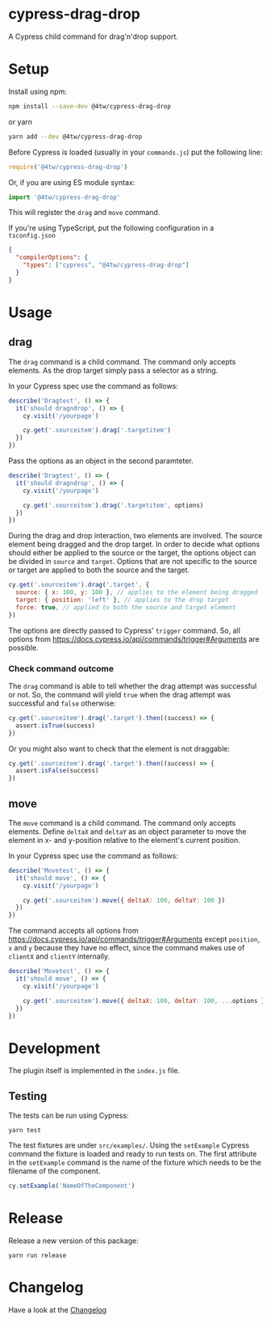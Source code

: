# cypress-drag-drop

A Cypress child command for drag'n'drop support.

# Setup

Install using npm:

```bash
npm install --save-dev @4tw/cypress-drag-drop
```

or yarn

```bash
yarn add --dev @4tw/cypress-drag-drop
```

Before Cypress is loaded (usually in your `commands.js`) put the following line:

```javascript
require('@4tw/cypress-drag-drop')
```

Or, if you are using ES module syntax:

```javascript
import '@4tw/cypress-drag-drop'
```

This will register the `drag` and `move` command.


If you're using TypeScript, put the following configuration in a `tsconfig.json`

```json
{
  "compilerOptions": {
    "types": ["cypress", "@4tw/cypress-drag-drop"]
  }
}
```

# Usage

## drag

The `drag` command is a child command.
The command only accepts elements.
As the drop target simply pass a selector as a string.

In your Cypress spec use the command as follows:

```javascript
describe('Dragtest', () => {
  it('should dragndrop', () => {
    cy.visit('/yourpage')

    cy.get('.sourceitem').drag('.targetitem')
  })
})
```

Pass the options as an object in the second paramteter.

```javascript
describe('Dragtest', () => {
  it('should dragndrop', () => {
    cy.visit('/yourpage')

    cy.get('.sourceitem').drag('.targetitem', options)
  })
})
```

During the drag and drop interaction, two elements are involved. The source element being dragged and the drop target.
In order to decide what options should either be applied to the source or the target, the options object can be divided in `source` and `target`. Options that are not specific to the source or target are applied to both the source and the target.

``` javascript
cy.get('.sourceitem').drag('.target', {
  source: { x: 100, y: 100 }, // applies to the element being dragged
  target: { position: 'left' }, // applies to the drop target
  force: true, // applied to both the source and target element
})
```

The options are directly passed to Cypress' `trigger` command.
So, all options from https://docs.cypress.io/api/commands/trigger#Arguments are possible.

### Check command outcome

The `drag` command is able to tell whether the drag attempt was successful or not. So, the command will yield `true` when the drag attempt was successful and `false` otherwise:

``` javascript
cy.get('.sourceitem').drag('.target').then((success) => {
  assert.isTrue(success)
})
```

Or you might also want to check that the element is not draggable:

``` javascript
cy.get('.sourceitem').drag('.target').then((success) => {
  assert.isFalse(success)
})
```

## move

The `move` command is a child command.
The command only accepts elements.
Define `deltaX` and `deltaY` as an object parameter to move the element in x- and y-position relative to the element's current position.

In your Cypress spec use the command as follows:

```javascript
describe('Movetest', () => {
  it('should move', () => {
    cy.visit('/yourpage')

    cy.get('.sourceitem').move({ deltaX: 100, deltaY: 100 })
  })
})
```

The command accepts all options from https://docs.cypress.io/api/commands/trigger#Arguments except `position`, `x` and `y` because they have no effect, since the command makes use of `clientX` and `clientY` internally.

```javascript
describe('Movetest', () => {
  it('should move', () => {
    cy.visit('/yourpage')

    cy.get('.sourceitem').move({ deltaX: 100, deltaY: 100, ...options })
  })
})
```

# Development

The plugin itself is implemented in the `index.js` file.

## Testing

The tests can be run using Cypress:

```
yarn test
```

The test fixtures are under `src/examples/`. Using the `setExample` Cypress command
the fixture is loaded and ready to run tests on. The first attribute in the `setExample` command
is the name of the fixture which needs to be the filename of the component.

```javascript
cy.setExample('NameOfTheComponent')
```


# Release

Release a new version of this package:

```
yarn run release
```

# Changelog

Have a look at the [Changelog](CHANGELOG.md)
